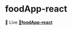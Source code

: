# foodApp-react

<p dir="auto"><g-emoji class="g-emoji" alias="telescope" fallback-src="https://github.githubassets.com/images/icons/emoji/unicode/1f52d.png">🔭</g-emoji> Live  <strong><a href="https://incandescent-otter-ac147f.netlify.app/" rel="nofollow">🚀foodApp-react </a></strong> <animated-image data-catalyst="" style="width: 30px;">
     
          
       
